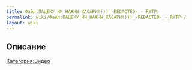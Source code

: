 ```yaml
---
title: Файл:ПАЦЕКУ НИ НАЖНЫ КАСАРИ!))) -REDACTED- - RYTP-
permalink: wiki/Файл:ПАЦЕКУ_НИ_НАЖНЫ_КАСАРИ!)))_-REDACTED-_-_RYTP-/
layout: wiki
---
```


## Описание

[Категория:Видео](Категория:Видео "wikilink")
